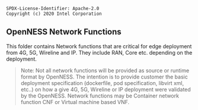 ```text
SPDX-License-Identifier: Apache-2.0
Copyright (c) 2020 Intel Corporation
```

## OpenNESS Network Functions  
This folder contains Network functions that are critical for edge deployment from 4G, 5G, Wireline and IP. They include RAN, Core etc. depending on the deployment. 

> Note: Not all network functions will be provided as source or runtime format by OpenNESS. The intention is to provide customer the basic deployment specification (dockerfile, pod specification, libvirt xml, etc..) on how a give 4G, 5G, Wireline or IP deployment were validated by the OpenNESS. Network functions may be Container network function CNF or Virtual machine based VNF.
